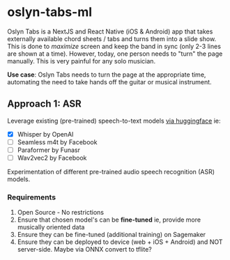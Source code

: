 # oslyn-tabs-ml

Oslyn Tabs is a NextJS and React Native (iOS & Android) app that takes externally available chord sheets / tabs and turns them into a slide show.
This is done to *maximize* screen and keep the band in sync (only 2-3 lines are shown at a time). However, today, one person needs to "turn" the page manually. This is very painful for any solo musician.

**Use case**: Oslyn Tabs needs to turn the page at the appropriate time, automating the need to take hands off the guitar or musical instrument.

## Approach 1: ASR

Leverage existing (pre-trained) speech-to-text models [via huggingface](https://huggingface.co/models?pipeline_tag=automatic-speech-recognition&sort=trending) ie:

- [x] Whisper by OpenAI
- [ ] Seamless m4t by Facebook
- [ ] Paraformer by Funasr
- [ ] Wav2vec2 by Facebook

Experimentation of different pre-trained audio speech recognition (ASR) models.

### Requirements

1. Open Source - No restrictions
2. Ensure that chosen model's can be **fine-tuned** ie, provide more musically oriented data
3. Ensure they can be fine-tuned (additional training) on Sagemaker
4. Ensure they can be deployed to device (web + iOS + Android) and NOT server-side. Maybe via ONNX convert to tflite?
